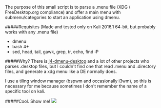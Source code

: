 The purpose of this small script is to parse a .menu file (XDG / FreeDesktop.org compliance) and offer a main menu with submenu/categories to start an application using dmenu.

#####Requisites
(Made and tested only on Kali 2016.1 64-bit, but probably works with any .menu file)
- dmenu 
- bash 4+
- sed, head, tail, gawk, grep, tr, echo, find :P

#####Why?
There is [j4-dmenu-desktop](https://github.com/enkore/j4-dmenu-desktop) and a lot of other projects who parses .desktop files, but I couldn't find one that read .menu and .directory files, and generate a xdg menu like a DE normally does.

I use a tiling window manager (bspwm and occasionally i3wm), so this is necessary for me because sometimes I don't remember the name of a specific tool on kali.

#####Cool. Show me!
![](https://cloud.githubusercontent.com/assets/5271831/15372638/c36d73c6-1d17-11e6-8e54-f718a098927c.gif)
